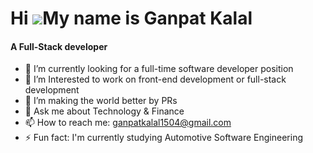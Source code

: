 Hi ![](https://user-images.githubusercontent.com/18350557/176309783-0785949b-9127-417c-8b55-ab5a4333674e.gif)My name is Ganpat Kalal
======================================================================================================================================
<h4>A Full-Stack developer</h4>

- 🔭 I’m currently looking for a full-time software developer position
- 🌱 I’m Interested to work on front-end development or full-stack development
- 👯 I’m making the world better by PRs 
- 💬 Ask me about Technology & Finance
- 📫 How to reach me: ganpatkalal1504@gmail.com
- ⚡ Fun fact: I'm currently studying Automotive Software Engineering 
